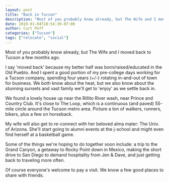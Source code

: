 ```yaml
---
layout: post
title: "Back in Tucson"
description: "Most of you probably know already, but The Wife and I moved back to Tucson a few months ago."
date: 2019-01-04T10:54:39-07:00
author: Curt Poff
categories: ["Tucson"]
tags: ["relocate", "social"]
---
```


Most of you probably know already, but The Wife and I moved back to Tucson a few months ago. 

<!--more-->

I say 'moved back' because my better half was born/raised/educated in the Old Pueblo. And I spent a good portion of my pre-college days working for a Tucson company, spending four years (+/-) rotating in-and-out of town for business. We both know about the heat, but we also know about the stunning sunsets and vast family we'll get to 'enjoy' as we settle back in.

We found a lovely house up near the Rillito River wash, near Prince and Country Club. It's close to The Loop, which is a continuous (and paved) 55-mile circle around the Tucson metro area. Picture a ton of walkers, runners, bikers, plus a few on horseback.

My wife will also get to re-connect with her beloved alma mater: The Univ. of Arizona. She'll start going to alumni events at the j-school and might even find herself at a basketball game.

Some of the things we're hoping to do together soon include: a trip to the Grand Canyon, a getaway to Rocky Point down in Mexico, making the short drive to San Diego to demand hospitality from Jen & Dave, and just getting back to traveling more often.

Of course everyone's welcome to pay a visit. We know a few good places to share with friends.



